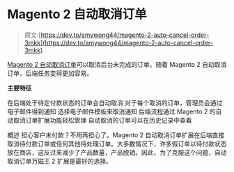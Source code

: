# Magento 2 自动取消订单

> 原文:[https://dev.to/amywong44/magento-2-auto-cancel-order-3mkk](https://dev.to/amywong44/magento-2-auto-cancel-order-3mkk)

[Magento 2 自动取消订单](https://www.mageants.com/auto-cancel-order-for-magento-2.html)可以取消后台未完成的订单。随着 Magento 2 自动取消订单，后端任务变得更加容易。

**主要特征**

在后端处于待定付款状态的订单会自动取消
对于每个取消的订单，管理员会通过电子邮件得到通知
选择电子邮件模板来取消通知
后端流程通过 Magento 2 的自动取消订单扩展功能轻松管理
自动取消的订单可以在历史记录中查看

概述
担心客户未付款？不用再担心了。Magento 2 自动取消订单扩展在后端直接取消待付款订单或任何其他待处理订单。大多数情况下，许多假订单以待付款状态放在商店，这反过来减少了产品数量，产品脱销。因此，为了克服这个问题，自动取消订单万磁王 2 扩展是最好的选择。